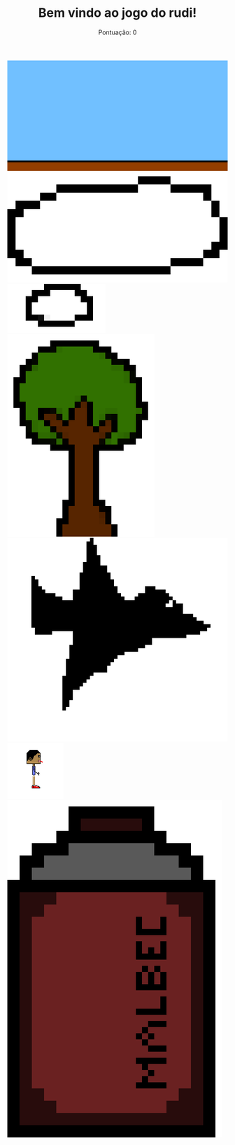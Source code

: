 <!DOCTYPE html>
<html lang="pt-br">
<head>
    <meta charset="UTF-8">
    <meta http-equiv="X-UA-Compatible" content="IE=edge">
    <meta name="viewport" content="width=device-width, initial-scale=1.0">
    <title>RudiGame</title>
    <link rel="stylesheet" href="style.css">
</head>
<body onload="onload()">
    <header>
        <h1>Bem vindo ao jogo do rudi!</h1>
        <p id="pontuacao">Pontuação: 0</p>
    </header>
    <main>
        <img class="paisagem" id="paisagem" src="style/imagens/paisagem.png" alt="">
        <img class="paisagem" id="nuvemgrande" src="style/imagens/nuvemgrande-1.png.png" alt="">
        <img class="paisagem" id="nuvempequena" src="style/imagens/nuvempequena-1.png.png" alt="">
        <img class="paisagem" id="arvore" src="style/imagens/arvore-1.png.png" alt="">
        <img class="paisagem" id="passaro" src="style/imagens/passaro.gif" alt="">
        <img class="rudi" src="style/imagens/rudihot.gif" alt="">
        <img class="malbec" src="style/imagens/malbec.png" alt="">
    </main>
    <script src="script.js"></script>
</body>
</html>
